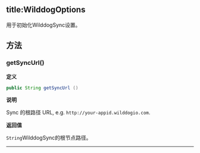 title:WilddogOptions
----
用于初始化WilddogSync设置。

## 方法

### getSyncUrl()
**定义**

```java
public String getSyncUrl ()
```

**说明**

Sync 的根路径 URL, e.g. `http://your-appid.wilddogio.com`.

**返回值**

`String`WilddogSync的根节点路径。
</br>

--- 
